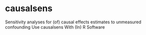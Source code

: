 # causalsens
Sensitivity analyses for (of) causal effects estimates to unmeasured confounding Use causalsens With (In) R Software
